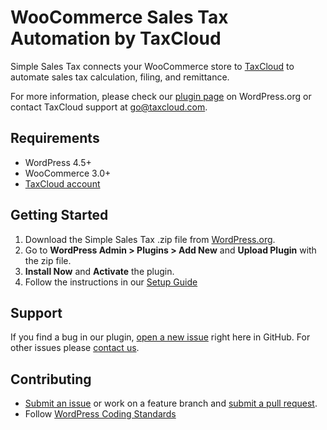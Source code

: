 # WooCommerce Sales Tax Automation by TaxCloud

Simple Sales Tax connects your WooCommerce store to [TaxCloud](https://taxcloud.com) to automate sales tax calculation, filing, and remittance.

For more information, please check our [plugin page](https://wordpress.org/plugins/simplesalestax/) on WordPress.org or contact TaxCloud support at go@taxcloud.com.

## Requirements

- WordPress 4.5+
- WooCommerce 3.0+
- [TaxCloud account](https://taxcloud.com/go/get-started/)

## Getting Started

1. Download the Simple Sales Tax .zip file from [WordPress.org](https://wordpress.org/plugins/simplesalestax/).
2. Go to **WordPress Admin > Plugins > Add New** and **Upload Plugin** with the zip file.
3. **Install Now** and **Activate** the plugin.
4. Follow the instructions in our [Setup Guide](https://taxcloud.com/support/woocommerce-setup-guide)

## Support

If you find a bug in our plugin, [open a new issue](https://github.com/bporcelli/simplesalestax/issues/new) right here in GitHub. For other issues please [contact us](https://taxcloud.com/contact).

## Contributing

* [Submit an issue](https://github.com/bporcelli/simplesalestax/issues/new) or work on a feature branch and [submit a pull request](https://github.com/bporcelli/simplesalestax/compare).
* Follow [WordPress Coding Standards](http://codex.wordpress.org/WordPress_Coding_Standards)
